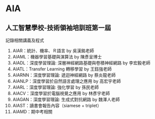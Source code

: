 # AIA
## 人工智慧學校-技術領袖培訓班第一屆
記錄相關講義及程式
1. AIAR：統計、機率、Ｒ語言 by 吳漢銘老師
2. AIAML：機器學習基礎與演算法 by 陳彥呈博士
3. AIADL：深度學習理論: 深層神經網路基礎與卷積神經網路 by 李宏毅老師
4. AIATL：Transfer Learning 轉移學習 by 王鈺強老師
5. AIARNN：深度學習理論: 遞迴神經網路 by 蔡炎龍老師
6. AIANLP：深度學習於自然語言處理之應用 by 高宏宇老師
7. AIARL：深度學習理論: 強化學習 by 孫民老師
8. AIACV：深度學習於電腦視覺之應用 by 林彥宇老師
9. AIAGAN：深度學習理論: 生成式對抗網路 by 魏澤人老師
10. AIAST：讀書會報告內容（siamese + triplet）
11. AIAMD：期中考相關
